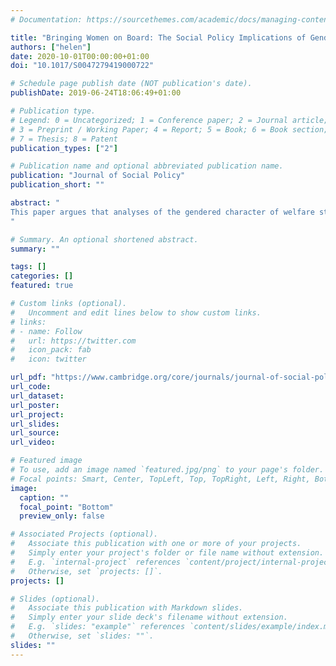 ```yaml
---
# Documentation: https://sourcethemes.com/academic/docs/managing-content/

title: "Bringing Women on Board: The Social Policy Implications of Gender Diversity in Top Jobs"
authors: ["helen"]
date: 2020-10-01T00:00:00+01:00
doi: "10.1017/S0047279419000722"

# Schedule page publish date (NOT publication's date).
publishDate: 2019-06-24T18:06:49+01:00

# Publication type.
# Legend: 0 = Uncategorized; 1 = Conference paper; 2 = Journal article;
# 3 = Preprint / Working Paper; 4 = Report; 5 = Book; 6 = Book section;
# 7 = Thesis; 8 = Patent
publication_types: ["2"]

# Publication name and optional abbreviated publication name.
publication: "Journal of Social Policy"
publication_short: ""

abstract: "
This paper argues that analyses of the gendered character of welfare states should be broadened to include women’s share of board and executive roles, as well as the affirmative-action policies (e.g. gender boardroom quotas) that help to overcome the gender stereotypes (e.g. women are ‘nice’, men are ‘assertive’) and opaque selection procedures at the root of this. Such indicators may seem beyond the remit of social policy analysis, which is concerned foremost with the analysis of ‘social risk’. However, drawing on evidence from across multiple disciplines, this paper argues that achieving a ‘critical mass’ of women in board and executive positions can bring women’s issues onto companies’ agendas and lead to the adoption of female-friendly practices, policies, and cultures at the firm level. Crucially, these practices, policies, and cultures can help to reduce the incidence of gendered social risks (employment/care conflicts, economic dependence on a partner) and sexual harassment among women at lower levels of the labour market. Thus, the paper highlights another dimension to the social-regulatory function of welfare states which has to date been overlooked, namely legislative requirements on companies to achieve gender diversity in their leadership structures.
"

# Summary. An optional shortened abstract.
summary: ""

tags: []
categories: []
featured: true

# Custom links (optional).
#   Uncomment and edit lines below to show custom links.
# links:
# - name: Follow
#   url: https://twitter.com
#   icon_pack: fab
#   icon: twitter

url_pdf: "https://www.cambridge.org/core/journals/journal-of-social-policy/article/bringing-women-on-board-the-social-policy-implications-of-gender-diversity-in-top-jobs/59FE25C7DD363901F07AE089B79BFA2D#"
url_code:
url_dataset:
url_poster:
url_project:
url_slides:
url_source:
url_video:

# Featured image
# To use, add an image named `featured.jpg/png` to your page's folder. 
# Focal points: Smart, Center, TopLeft, Top, TopRight, Left, Right, BottomLeft, Bottom, BottomRight.
image:
  caption: ""
  focal_point: "Bottom"
  preview_only: false

# Associated Projects (optional).
#   Associate this publication with one or more of your projects.
#   Simply enter your project's folder or file name without extension.
#   E.g. `internal-project` references `content/project/internal-project/index.md`.
#   Otherwise, set `projects: []`.
projects: []

# Slides (optional).
#   Associate this publication with Markdown slides.
#   Simply enter your slide deck's filename without extension.
#   E.g. `slides: "example"` references `content/slides/example/index.md`.
#   Otherwise, set `slides: ""`.
slides: ""
---
```

